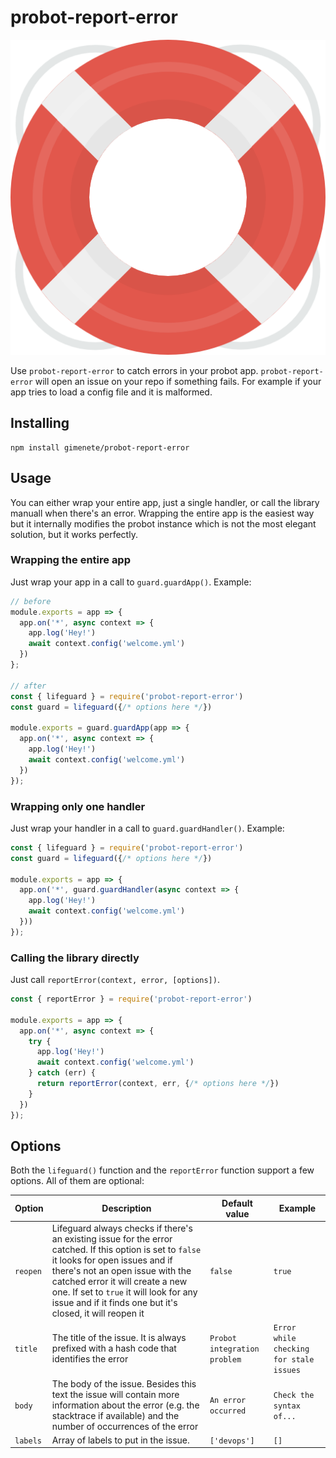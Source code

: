 # probot-report-error

![Lifeguard](help.png "Icon made by https://www.flaticon.com/authors/pixel-buddha from www.flaticon.com ")

Use `probot-report-error` to catch errors in your probot app. `probot-report-error` will open
an issue on your repo if something fails. For example if your app tries to load a config file
and it is malformed.

## Installing

```
npm install gimenete/probot-report-error
```

## Usage

You can either wrap your entire app, just a single handler, or call the library manuall when there's
an error. Wrapping the entire app is the easiest way but it internally modifies the probot instance
which is not the most elegant solution, but it works perfectly.

### Wrapping the entire app

Just wrap your app in a call to `guard.guardApp()`. Example:

```js
// before
module.exports = app => {
  app.on('*', async context => {
    app.log('Hey!')
    await context.config('welcome.yml')
  })
};

// after
const { lifeguard } = require('probot-report-error')
const guard = lifeguard({/* options here */})

module.exports = guard.guardApp(app => {
  app.on('*', async context => {
    app.log('Hey!')
    await context.config('welcome.yml')
  })
});
```

### Wrapping only one handler

Just wrap your handler in a call to `guard.guardHandler()`. Example:

```js
const { lifeguard } = require('probot-report-error')
const guard = lifeguard({/* options here */})

module.exports = app => {
  app.on('*', guard.guardHandler(async context => {
    app.log('Hey!')
    await context.config('welcome.yml')
  }))
});
```

### Calling the library directly

Just call `reportError(context, error, [options])`.

```js
const { reportError } = require('probot-report-error')

module.exports = app => {
  app.on('*', async context => {
    try {
      app.log('Hey!')
      await context.config('welcome.yml')
    } catch (err) {
      return reportError(context, err, {/* options here */})
    }
  })
});
```

## Options

Both the `lifeguard()` function and the `reportError` function support a few options. All of them are optional:

| Option | Description | Default value | Example |
| ------ | ----------- | ------------- | ------- |
| `reopen`  | Lifeguard always checks if there's an existing issue for the error catched. If this option is set to `false` it looks for open issues and if there's not an open issue with the catched error it will create a new one. If set to `true` it will look for any issue and if it finds one but it's closed, it will reopen it | `false` | `true` |
| `title`  | The title of the issue. It is always prefixed with a hash code that identifies the error | `Probot integration problem` | `Error while checking for stale issues` |
| `body`  | The body of the issue. Besides this text the issue will contain more information about the error (e.g. the stacktrace if available) and the number of occurrences of the error | `An error occurred` | `Check the syntax of...` |
| `labels`  | Array of labels to put in the issue. | `['devops']` | `[]` |
